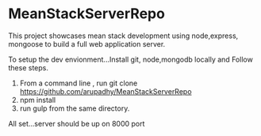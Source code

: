 # MeanStackServerRepo

This project showcases mean stack development using node,express, mongoose to build a full web application server.

To setup the dev envionment...Install git, node,mongodb locally and  Follow these steps.

1)  From a command line , run  git clone https://github.com/arupadhy/MeanStackServerRepo 
2)  npm install
3) run gulp from the same directory.

All set...server should be up on 8000 port


